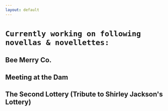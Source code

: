 ```yaml
---
layout: default
---
```


# `Currently working on following novellas & novellettes:`

## Bee Merry Co.

## Meeting at the Dam

## The Second Lottery (Tribute to Shirley Jackson's Lottery)